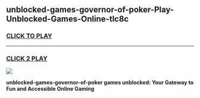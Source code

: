 
## unblocked-games-governor-of-poker-Play-Unblocked-Games-Online-tlc8c
<h3>
<a href="https://premium76.site?title=unblocked-games-governor-of-poker&ref=25A">CLICK TO PLAY</a></h3>
<hr>

<h3>
<a href="https://premium76.site?title=unblocked-games-governor-of-poker&ref=25A">CLICK 2 PLAY</a>
  
</h3>

<a href="https://premium76.site?title=unblocked-games-governor-of-poker&ref=25A"><img src="https://clearcache.store/games.png"></a>


**unblocked-games-governor-of-poker games unblocked: Your Gateway to Fun and Accessible Online Gaming**
